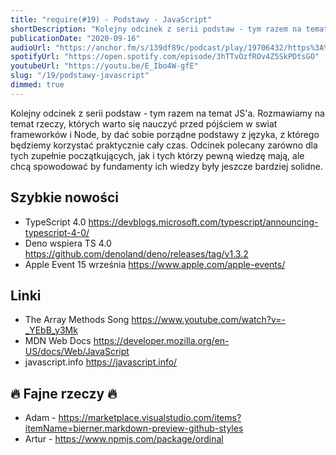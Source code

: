 ```yaml
---
title: "require(#19) - Podstawy - JavaScript"
shortDescription: "Kolejny odcinek z serii podstaw - tym razem na temat JS'a. Rozmawiamy na temat rzeczy, których warto się nauczyć przed pójściem w swiat frameworków i Node, by dać sobie porządne podstawy z języka, z którego będziemy korzystać praktycznie cały czas. Odcinek polecany zarówno dla tych zupełnie początkujących, jak i tych którzy pewną wiedzę mają, ale chcą spowodować by fundamenty ich wiedzy były jeszcze bardziej solidne."
publicationDate: "2020-09-16"
audioUrl: "https://anchor.fm/s/139df89c/podcast/play/19706432/https%3A%2F%2Fd3ctxlq1ktw2nl.cloudfront.net%2Fstaging%2F2020-8-16%2F303d1749-fa3d-5138-a9ca-149995e9e891.mp3"
spotifyUrl: "https://open.spotify.com/episode/3hTTvOzfROv4Z5SkPDtsGO"
youtubeUrl: "https://youtu.be/E_Ibo4W-gfE"
slug: "/19/podstawy-javascript"
dimmed: true
---
```


Kolejny odcinek z serii podstaw - tym razem na temat JS'a. Rozmawiamy na temat rzeczy, których warto się nauczyć przed pójściem w swiat frameworków i Node, by dać sobie porządne podstawy z języka, z którego będziemy korzystać praktycznie cały czas. Odcinek polecany zarówno dla tych zupełnie początkujących, jak i tych którzy pewną wiedzę mają, ale chcą spowodować by fundamenty ich wiedzy były jeszcze bardziej solidne.

## Szybkie nowości

- TypeScript 4.0 https://devblogs.microsoft.com/typescript/announcing-typescript-4-0/
- Deno wspiera TS 4.0 https://github.com/denoland/deno/releases/tag/v1.3.2
- Apple Event 15 września https://www.apple.com/apple-events/

## Linki

- The Array Methods Song https://www.youtube.com/watch?v=-_YEbB_y3Mk
- MDN Web Docs https://developer.mozilla.org/en-US/docs/Web/JavaScript
- javascript.info https://javascript.info/

## 🔥 Fajne rzeczy 🔥

- Adam - https://marketplace.visualstudio.com/items?itemName=bierner.markdown-preview-github-styles
- Artur - https://www.npmjs.com/package/ordinal
